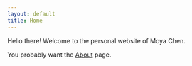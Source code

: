 ```yaml
---
layout: default
title: Home
---
```


Hello there! Welcome to the personal website of Moya Chen. 

You probably want the [About](about) page. 




